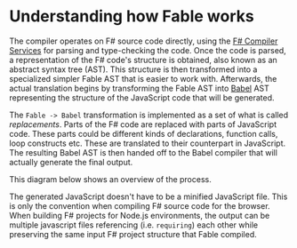 # Understanding how Fable works

The compiler operates on F# source code directly, using the [F# Compiler Services](https://fsharp.github.io/FSharp.Compiler.Service/) for parsing and type-checking the code. Once the code is parsed, a representation of the F# code's structure is obtained, also known as an abstract syntax tree (AST). This structure is then transformed into a specialized simpler Fable AST that is easier to work with. Afterwards, the actual translation begins by transforming the Fable AST into [Babel](https://babeljs.io/) AST representing the structure of the JavaScript code that will be generated.

The `Fable -> Babel` transformation is implemented as a set of what is called *replacements*. Parts of the F# code are replaced with parts of JavaScript code. These parts could be different kinds of declarations, function calls, loop constructs etc. These are translated to their counterpart in JavaScript. The resulting Babel AST is then handed off to the Babel compiler that will actually generate the final output.

This diagram below shows an overview of the process.

<resolved-image source="/images/fable/fable.png" />

The generated JavaScript doesn't have to be a minified JavaScript file. This is only the convention when compiling F# source code for the browser. When building F# projects for Node.js environments, the output can be multiple javascript files referencing (i.e. `requiring`) each other while preserving the same input F# project structure that Fable compiled.
